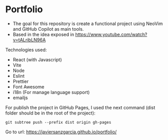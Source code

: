 # Portfolio

- The goal for this repository is create a functional project using NeoVim and GitHub Copilot as main tools.
- Based in the idea exposed in <https://www.youtube.com/watch?v=tALribLN96A>

Technologies used:

- React (with Javascript)
- Vite
- Node
- Eslint
- Prettier
- Font Awesome
- i18n (For manage language support)
- emailjs

For publish the project in GitHub Pages, I used the next command (dist folder should be in the root of the project):

`git subtree push --prefix dist origin gh-pages`

Go to url: <https://javiersanzgarcia.github.io/portfolio/>

